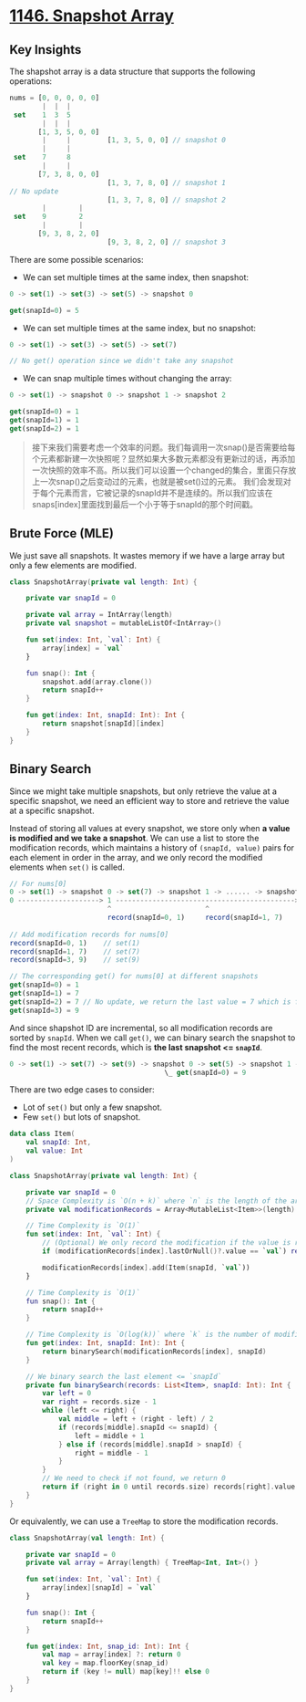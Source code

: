# [1146. Snapshot Array](https://leetcode.com/problems/snapshot-array/description/)

## Key Insights
The shapshot array is a data structure that supports the following operations:
```js
nums = [0, 0, 0, 0, 0]
        |  |  |
 set    1  3  5
        |  |  |
       [1, 3, 5, 0, 0]  
        |     |         [1, 3, 5, 0, 0] // snapshot 0
        |     |     
 set    7     8
        |     |
       [7, 3, 8, 0, 0]
                        [1, 3, 7, 8, 0] // snapshot 1
// No update
                        [1, 3, 7, 8, 0] // snapshot 2
        |        |
 set    9        2
        |        |
       [9, 3, 8, 2, 0]
                        [9, 3, 8, 2, 0] // snapshot 3
```

There are some possible scenarios:
* We can set multiple times at the same index, then snapshot:
```js
0 -> set(1) -> set(3) -> set(5) -> snapshot 0

get(snapId=0) = 5
```

* We can set multiple times at the same index, but no snapshot:
```js
0 -> set(1) -> set(3) -> set(5) -> set(7)

// No get() operation since we didn't take any snapshot
```

* We can snap multiple times without changing the array:
```js
0 -> set(1) -> snapshot 0 -> snapshot 1 -> snapshot 2

get(snapId=0) = 1
get(snapId=1) = 1
get(snapId=2) = 1
```

> 接下来我们需要考虑一个效率的问题。我们每调用一次snap()是否需要给每个元素都新建一次快照呢？显然如果大多数元素都没有更新过的话，再添加一次快照的效率不高。所以我们可以设置一个changed的集合，里面只存放上一次snap()之后变动过的元素，也就是被set()过的元素。 我们会发现对于每个元素而言，它被记录的snapId并不是连续的。所以我们应该在snaps[index]里面找到最后一个小于等于snapId的那个时间戳。

## Brute Force (MLE)
We just save all snapshots. It wastes memory if we have a large array but only a few elements are modified.

```kotlin
class SnapshotArray(private val length: Int) {

    private var snapId = 0

    private val array = IntArray(length)
    private val snapshot = mutableListOf<IntArray>()

    fun set(index: Int, `val`: Int) {
        array[index] = `val`
    }

    fun snap(): Int {
        snapshot.add(array.clone())
        return snapId++
    }

    fun get(index: Int, snapId: Int): Int {
        return snapshot[snapId][index]
    }
}
```

## Binary Search
Since we might take multiple snapshots, but only retrieve the value at a specific snapshot, we need an efficient way to store and retrieve the value at a specific snapshot.

Instead of storing all values at every snapshot, we store only when **a value is modified and we take a snapshot**. We can use a list to store the modification records, which maintains a history of `(snapId, value)` pairs for each element in order in the array, and we only record the modified elements when `set()` is called. 
```js
// For nums[0]
0 -> set(1) -> snapshot 0 -> set(7) -> snapshot 1 -> ...... -> snapshot 2 -> set(9) -> snapshot 3
0 --------------------> 1 --------------------------------------------> 7 --------------------> 9
                        ^                       ^                       ^                       ^             
                        record(snapId=0, 1)     record(snapId=1, 7)     X                       record(snapId=3, 9)
                                                                 
// Add modification records for nums[0]
record(snapId=0, 1)    // set(1)
record(snapId=1, 7)    // set(7)
record(snapId=3, 9)    // set(9)

// The corresponding get() for nums[0] at different snapshots
get(snapId=0) = 1
get(snapId=1) = 7
get(snapId=2) = 7 // No update, we return the last value = 7 which is from the most latest record: snapId=1
get(snapId=3) = 9

```
And since shapshot ID are incremental, so all modification records are sorted by `snapId`. When we call `get()`, we can binary search the snapshot to find the most recent records, which is **the last snapshot <= `snapId`**.

```js
0 -> set(1) -> set(7) -> set(9) -> snapshot 0 -> set(5) -> snapshot 1 -> snapshot 2 -> snapshot 3
                                      \_ get(snapId=0) = 9                                \_ get(snapId=1) = 5
```

There are two edge cases to consider:
- Lot of `set()` but only a few snapshot.
- Few `set()` but lots of snapshot.

```kotlin
data class Item(
    val snapId: Int,
    val value: Int
)

class SnapshotArray(private val length: Int) {

    private var snapId = 0
    // Space Complexity is `O(n + k)` where `n` is the length of the array and `k` is the number of modifications.
    private val modificationRecords = Array<MutableList<Item>>(length) { mutableListOf() }

    // Time Complexity is `O(1)`
    fun set(index: Int, `val`: Int) {
        // (Optional) We only record the modification if the value is really changed. 
        if (modificationRecords[index].lastOrNull()?.value == `val`) return

        modificationRecords[index].add(Item(snapId, `val`))
    }

    // Time Complexity is `O(1)`
    fun snap(): Int {
        return snapId++
    }

    // Time Complexity is `O(log(k))` where `k` is the number of modifications.
    fun get(index: Int, snapId: Int): Int {
        return binarySearch(modificationRecords[index], snapId)
    }

    // We binary search the last element <= `snapId`
    private fun binarySearch(records: List<Item>, snapId: Int): Int {
        var left = 0
        var right = records.size - 1
        while (left <= right) {
            val middle = left + (right - left) / 2
            if (records[middle].snapId <= snapId) {
                left = middle + 1
            } else if (records[middle].snapId > snapId) {
                right = middle - 1
            }
        }
        // We need to check if not found, we return 0
        return if (right in 0 until records.size) records[right].value else 0
    }
}
```

Or equivalently, we can use a `TreeMap` to store the modification records.

```kotlin
class SnapshotArray(val length: Int) {

    private var snapId = 0
    private val array = Array(length) { TreeMap<Int, Int>() }

    fun set(index: Int, `val`: Int) {
        array[index][snapId] = `val`
    }

    fun snap(): Int {
        return snapId++
    }

    fun get(index: Int, snap_id: Int): Int {
        val map = array[index] ?: return 0
        val key = map.floorKey(snap_id)
        return if (key != null) map[key]!! else 0
    }
}